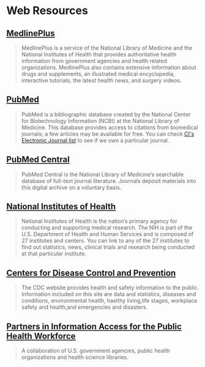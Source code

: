 # Web Resources

## [MedlinePlus](http://medlineplus.gov/)

> MedlinePlus is a service of the National Library of Medicine and the National Institutes of Health that provides authoritative health information from government agencies and health related organizations. MedlinePlus also contains extensive information about drugs and supplements, an illustrated medical encyclopedia, interactive tutorials, the latest health news, and surgery videos.

## [PubMed](http://www.ncbi.nlm.nih.gov/pubmed)

> PubMed is a bibliographic database created by the National Center for Biotechnology Information \(NCBI\) at the National Library of Medicine. This database provides access to citations from biomedical journals; a few articles may be available for free. You can check [CI's Electronic Journal list](https://ci-primo.hosted.exlibrisgroup.com/primo-explore/jsearch?vid=01CALS_UCI&lang=en_US) to see if we own a particular journal.

## [PubMed Central](http://www.pubmedcentral.nih.gov/)

> PubMed Central is the National Library of Medicine’s searchable database of full-text journal literature. Journals deposit materials into this digital archive on a voluntary basis.

## [National Institutes of Health](https://www.nih.gov/)

> National Institutes of Health is the nation’s primary agency for conducting and supporting medical research. The NIH is part of the U.S. Department of Health and Human Services and is composed of 27 institutes and centers. You can link to any of the 27 institutes to find out statistics, news, clinical trials and research being conducted at that particular institute.

## [Centers for Disease Control and Prevention](http://www.cdc.gov/)

> The CDC website provides health and safety information to the public. Information included on this site are data and statistics, diseases and conditions, environmental health, haelthy living,life stages, workplace safety and health,and emergencies and disasters.

## [Partners in Information Access for the Public Health Workforce](http://phpartners.org/)

> A collaboration of U.S. government agencies, public health organizations and health science libraries.



